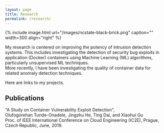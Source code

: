 ```yaml
---
layout: page
title: Research
permalink: /research/
---
```


{% include image.html url="/images/ncstate-black-brick.png" caption="" width=300 align="right" %}

My research is centered on improving the potency of intrusion detection systems.
This includes investigating the detection of security bug exploits in application (Docker) containers using Machine Learning (ML) algorithms, particularly unsupervised ML techniques.  
More recently, I have been investigating the quality of container data for related anomaly detection techniques.

Here are links to my projects. 


## Publications  

"A Study on Container Vulnerability Exploit Detection",  
Olufogorehan Tunde-Onadele, Jingzhu He, Ting Dai, and Xiaohui Gu  
Proc. of IEEE International Conference on Cloud Engineering (IC2E), Prague, Czech Republic, June, 2019.
